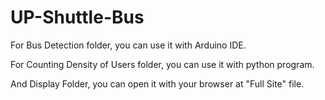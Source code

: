 # UP-Shuttle-Bus

For Bus Detection folder, you can use it with Arduino IDE.

For Counting Density of Users folder, you can use it with python program.

And Display Folder, you can open it with your browser at "Full Site" file.
